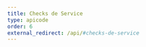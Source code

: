 ```yaml
---
title: Checks de Service
type: apicode
order: 6
external_redirect: /api/#checks-de-service
---
```


